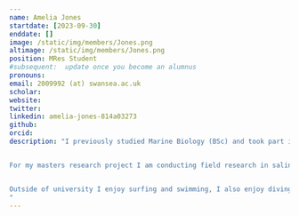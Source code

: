```yaml
---
name: Amelia Jones
startdate: [2023-09-30]
enddate: []
image: /static/img/members/Jones.png
altimage: /static/img/members/Jones.png
position: MRes Student
#subsequent:  update once you become an alumnus
pronouns: 
email: 2009992 (at) swansea.ac.uk 
scholar:
website: 
twitter:
linkedin: amelia-jones-814a03273
github: 
orcid: 
description: "I previously studied Marine Biology (BSc) and took part in multiple field projects including one studying the territorial behaviour of Damselfish. I also conducted my third year research project on the impact of environment vs genetics on the behaviour of the self fertilising killifish *Kryptolebias marmoratus*.


For my masters research project I am conducting field research in saline ponds looking at community composition during different stages of flooding.


Outside of university I enjoy surfing and swimming, I also enjoy diving and recently went to Fiji where I saw zebra sharks and manta rays. 
"
---
```

